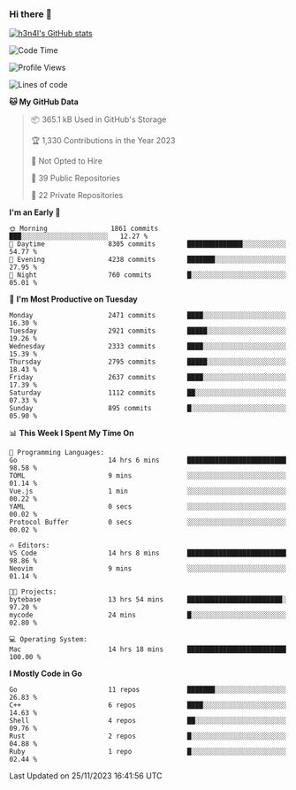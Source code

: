 ### Hi there 👋

[![h3n4l's GitHub stats](https://github-readme-stats.vercel.app/api?username=h3n4l&count_private=true&show_icons=true&theme=radical)](https://github.com/h3n4l/github-readme-stats)

<!--START_SECTION:waka-->
![Code Time](http://img.shields.io/badge/Code%20Time-1%2C731%20hrs%202%20mins-blue)

![Profile Views](http://img.shields.io/badge/Profile%20Views-0-blue)

![Lines of code](https://img.shields.io/badge/From%20Hello%20World%20I%27ve%20Written-4.0%20million%20lines%20of%20code-blue)

**🐱 My GitHub Data** 

> 📦 365.1 kB Used in GitHub's Storage 
 > 
> 🏆 1,330 Contributions in the Year 2023
 > 
> 🚫 Not Opted to Hire
 > 
> 📜 39 Public Repositories 
 > 
> 🔑 22 Private Repositories 
 > 
**I'm an Early 🐤** 

```text
🌞 Morning                1861 commits        ███░░░░░░░░░░░░░░░░░░░░░░   12.27 % 
🌆 Daytime                8305 commits        ██████████████░░░░░░░░░░░   54.77 % 
🌃 Evening                4238 commits        ███████░░░░░░░░░░░░░░░░░░   27.95 % 
🌙 Night                  760 commits         █░░░░░░░░░░░░░░░░░░░░░░░░   05.01 % 
```
📅 **I'm Most Productive on Tuesday** 

```text
Monday                   2471 commits        ████░░░░░░░░░░░░░░░░░░░░░   16.30 % 
Tuesday                  2921 commits        █████░░░░░░░░░░░░░░░░░░░░   19.26 % 
Wednesday                2333 commits        ████░░░░░░░░░░░░░░░░░░░░░   15.39 % 
Thursday                 2795 commits        █████░░░░░░░░░░░░░░░░░░░░   18.43 % 
Friday                   2637 commits        ████░░░░░░░░░░░░░░░░░░░░░   17.39 % 
Saturday                 1112 commits        ██░░░░░░░░░░░░░░░░░░░░░░░   07.33 % 
Sunday                   895 commits         █░░░░░░░░░░░░░░░░░░░░░░░░   05.90 % 
```


📊 **This Week I Spent My Time On** 

```text
💬 Programming Languages: 
Go                       14 hrs 6 mins       █████████████████████████   98.58 % 
TOML                     9 mins              ░░░░░░░░░░░░░░░░░░░░░░░░░   01.14 % 
Vue.js                   1 min               ░░░░░░░░░░░░░░░░░░░░░░░░░   00.22 % 
YAML                     0 secs              ░░░░░░░░░░░░░░░░░░░░░░░░░   00.02 % 
Protocol Buffer          0 secs              ░░░░░░░░░░░░░░░░░░░░░░░░░   00.02 % 

🔥 Editors: 
VS Code                  14 hrs 8 mins       █████████████████████████   98.86 % 
Neovim                   9 mins              ░░░░░░░░░░░░░░░░░░░░░░░░░   01.14 % 

🐱‍💻 Projects: 
bytebase                 13 hrs 54 mins      ████████████████████████░   97.20 % 
mycode                   24 mins             █░░░░░░░░░░░░░░░░░░░░░░░░   02.80 % 

💻 Operating System: 
Mac                      14 hrs 18 mins      █████████████████████████   100.00 % 
```

**I Mostly Code in Go** 

```text
Go                       11 repos            ███████░░░░░░░░░░░░░░░░░░   26.83 % 
C++                      6 repos             ████░░░░░░░░░░░░░░░░░░░░░   14.63 % 
Shell                    4 repos             ██░░░░░░░░░░░░░░░░░░░░░░░   09.76 % 
Rust                     2 repos             █░░░░░░░░░░░░░░░░░░░░░░░░   04.88 % 
Ruby                     1 repo              █░░░░░░░░░░░░░░░░░░░░░░░░   02.44 % 
```




 Last Updated on 25/11/2023 16:41:56 UTC
<!--END_SECTION:waka-->


